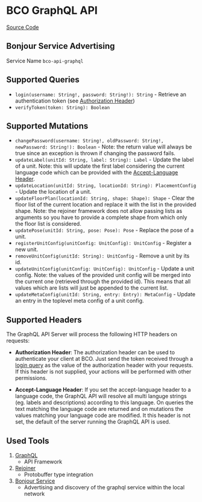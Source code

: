 # BCO GraphQL API

[Source Code](https://github.com/openbase/bco.api.graphql)

## Bonjour Service Advertising

Service Name ```bco-api-graphql```

## Supported Queries
* `login(username: String!, password: String!): String` - Retrieve an authentication token (see [Authorization Header](#supported-headers))
* `verifyToken(token: String): Boolean`

## Supported Mutations
* `changePassword(username: String!, oldPassword: String!, newPassword: String!): Boolean` - Note: the return value will always be true since an exception is thrown if changing the password fails.
* `updateLabel(unitId: String, label: String): Label` - Update the label of a unit. Note: this will update the first label considering the current language code which can be provided with the [Accept-Language Header](#supported-headers).
* `updateLocation(unitId: String, locationId: String): PlacementConfig` - Update the location of a unit.
* `updateFloorPlan(locationId: String, shape: Shape): Shape` - Clear the floor list of the current location and replace it with the list in the provided shape. Note: the rejoiner framework does not allow passing lists as arguments so you have to provide a complete shape from which only the floor list is considered.
* `updatePose(unitId: String, pose: Pose): Pose` - Replace the pose of a unit.
* `registerUnitConfig(unitConfig: UnitConfig): UnitConfig` - Register a new unit.
* `removeUnitConfig(unitId: String): UnitConfig` - Remove a unit by its id.
* `updateUnitConfig(unitConfig: UnitConfig): UnitConfig` - Update a unit config. Note: the values of the provided unit config will be merged into the current one (retrieved through the provided id). This means that all values which are lists will just be appended to the current list.
* `updateMetaConfig(unitId: String, entry: Entry): MetaConfig` - Update an entry in the toplevel meta config of a unit config.

## Supported Headers
The GraphQL API Server will process the following HTTP headers on requests:

* **Authorization Header**:
The authorization header can be used to authenticate your client at BCO.
Just send the token received through a [login query](#supported-queries) as the value of the authorization header with your requests. 
If this header is not supplied, your actions will be performed with other permissions.

* **Accept-Language Header**:
If you set the accept-language header to a language code, the GraphQL API will resolve all multi languge strings (eg. labels and descriptions) according to this language.
On queries the text matching the language code are returned and on mutations the values matching your language code are modified.
It this header is not set, the default of the server running the GraphQL API is used.

## Used Tools

1. [GraphQL](https://graphql.org/)
   * API Framework
2. [Rejoiner](https://rejoiner.io/)
   * Protobuffer type integration
4. [Bonjour Service](https://github.com/jmdns/jmdns)
   * Advertising and discovery of the graphql service within the local network

